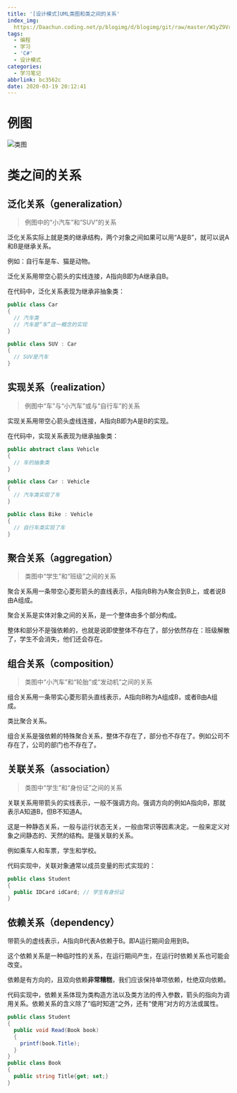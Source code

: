 ```yaml
---
title: '[设计模式]UML类图和类之间的关系'
index_img: 
  https://Daachun.coding.net/p/blogimg/d/blogimg/git/raw/master/W1yZ9Vr7XdaoYKP.png.png
tags:
  - 编程
  - 学习
  - 'C#'
  - 设计模式
categories:
  - 学习笔记
abbrlink: bc3562c
date: 2020-03-19 20:12:41
---
```


# 例图

![类图](https://Daachun.coding.net/p/blogimg/d/blogimg/git/raw/master/uml_class_struct.jpg)

# 类之间的关系

## 泛化关系（generalization）

> 例图中的“小汽车”和“SUV”的关系

泛化关系实际上就是类的继承结构，两个对象之间如果可以用“A是B”，就可以说A和B是继承关系。

例如：自行车是车、猫是动物。

泛化关系用带空心箭头的实线连接，A指向B即为A继承自B。

在代码中，泛化关系表现为继承非抽象类：

``` cs
public class Car
{
  // 汽车类
  // 汽车是“车”这一概念的实现
}

public class SUV : Car
{
  // SUV是汽车
}
```

## 实现关系（realization）

> 例图中“车”与“小汽车”或与“自行车”的关系

实现关系用带空心箭头虚线连接，A指向B即为A是B的实现。

在代码中，实现关系表现为继承抽象类：

``` cs
public abstract class Vehicle
{
  // 车的抽象类
}

public class Car : Vehicle
{
  // 汽车类实现了车
}

public class Bike : Vehicle
{
  // 自行车类实现了车
}

```

## 聚合关系（aggregation）

> 类图中“学生”和“班级”之间的关系

聚合关系用一条带空心菱形箭头的直线表示，A指向B称为A聚合到B上，或者说B由A组成。

聚合关系是实体对象之间的关系，是一个整体由多个部分构成。

整体和部分不是强依赖的，也就是说即使整体不存在了，部分依然存在：班级解散了，学生不会消失，他们还会存在。

## 组合关系（composition）

> 类图中“小汽车”和“轮胎”或“发动机”之间的关系

组合关系用一条带实心菱形箭头直线表示，A指向B称为A组成B，或者B由A组成。

类比聚合关系。

组合关系是强依赖的特殊聚合关系，整体不存在了，部分也不存在了。例如公司不存在了，公司的部门也不存在了。

## 关联关系（association）

> 类图中“学生”和“身份证”之间的关系

关联关系用带箭头的实线表示，一般不强调方向。强调方向的例如A指向B，那就表示A知道B，但B不知道A。

这是一种静态关系，一般与运行状态无关，一般由常识等因素决定。一般来定义对象之间静态的、天然的结构。是强关联的关系。

例如乘车人和车票，学生和学校。

代码实现中，关联对象通常以成员变量的形式实现的：

``` cs
public class Student
{
  public IDCard idCard; // 学生有身份证
}
```

## 依赖关系（dependency）

带箭头的虚线表示，A指向B代表A依赖于B。即A运行期间会用到B。

这个依赖关系是一种临时性的关系，在运行期间产生，在运行时依赖关系也可能会改变。

依赖是有方向的，且双向依赖**非常糟糕**，我们应该保持单项依赖，杜绝双向依赖。

代码实现中，依赖关系体现为类构造方法以及类方法的传入参数，箭头的指向为调用关系。依赖关系的含义除了“临时知道”之外，还有“使用”对方的方法或属性。

``` cs
public class Student
{
  public void Read(Book book)
  {
    printf(book.Title);
  }
}
public class Book
{
  public string Title{get; set;}
}
```
